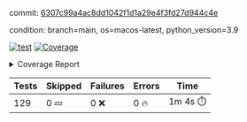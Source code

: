 commit: [6307c99a4ac8dd1042f1d1a29e4f3fd27d944c4e](https://github.com/rcmdnk/homebrew-file/tree/6307c99a4ac8dd1042f1d1a29e4f3fd27d944c4e)

condition: branch=main, os=macos-latest, python_version=3.9

[![test](https://github.com/rcmdnk/homebrew-file/actions/workflows/test.yml/badge.svg)](https://github.com/rcmdnk/homebrew-file/actions/runs/15800035250)
<a href="https://github.com/rcmdnk/homebrew-file/blob/6307c99a4ac8dd1042f1d1a29e4f3fd27d944c4e/README.md"><img alt="Coverage" src="https://img.shields.io/badge/Coverage-56%25-orange.svg" /></a><details><summary>Coverage Report </summary><table><tr><th>File</th><th>Stmts</th><th>Miss</th><th>Cover</th><th>Missing</th></tr><tbody><tr><td colspan="5"><b>bin</b></td></tr><tr><td>&nbsp; &nbsp;<a href="https://github.com/rcmdnk/homebrew-file/blob/6307c99a4ac8dd1042f1d1a29e4f3fd27d944c4e/bin/brew-file">brew-file</a></td><td>2170</td><td>946</td><td>56%</td><td><a href="https://github.com/rcmdnk/homebrew-file/blob/6307c99a4ac8dd1042f1d1a29e4f3fd27d944c4e/bin/brew-file#L56-L62">56&ndash;62</a>, <a href="https://github.com/rcmdnk/homebrew-file/blob/6307c99a4ac8dd1042f1d1a29e4f3fd27d944c4e/bin/brew-file#L149">149</a>, <a href="https://github.com/rcmdnk/homebrew-file/blob/6307c99a4ac8dd1042f1d1a29e4f3fd27d944c4e/bin/brew-file#L161">161</a>, <a href="https://github.com/rcmdnk/homebrew-file/blob/6307c99a4ac8dd1042f1d1a29e4f3fd27d944c4e/bin/brew-file#L164">164</a>, <a href="https://github.com/rcmdnk/homebrew-file/blob/6307c99a4ac8dd1042f1d1a29e4f3fd27d944c4e/bin/brew-file#L213">213</a>, <a href="https://github.com/rcmdnk/homebrew-file/blob/6307c99a4ac8dd1042f1d1a29e4f3fd27d944c4e/bin/brew-file#L307">307</a>, <a href="https://github.com/rcmdnk/homebrew-file/blob/6307c99a4ac8dd1042f1d1a29e4f3fd27d944c4e/bin/brew-file#L310">310</a>, <a href="https://github.com/rcmdnk/homebrew-file/blob/6307c99a4ac8dd1042f1d1a29e4f3fd27d944c4e/bin/brew-file#L378-L380">378&ndash;380</a>, <a href="https://github.com/rcmdnk/homebrew-file/blob/6307c99a4ac8dd1042f1d1a29e4f3fd27d944c4e/bin/brew-file#L389-L390">389&ndash;390</a>, <a href="https://github.com/rcmdnk/homebrew-file/blob/6307c99a4ac8dd1042f1d1a29e4f3fd27d944c4e/bin/brew-file#L484">484</a>, <a href="https://github.com/rcmdnk/homebrew-file/blob/6307c99a4ac8dd1042f1d1a29e4f3fd27d944c4e/bin/brew-file#L490-L493">490&ndash;493</a>, <a href="https://github.com/rcmdnk/homebrew-file/blob/6307c99a4ac8dd1042f1d1a29e4f3fd27d944c4e/bin/brew-file#L531-L555">531&ndash;555</a>, <a href="https://github.com/rcmdnk/homebrew-file/blob/6307c99a4ac8dd1042f1d1a29e4f3fd27d944c4e/bin/brew-file#L559-L567">559&ndash;567</a>, <a href="https://github.com/rcmdnk/homebrew-file/blob/6307c99a4ac8dd1042f1d1a29e4f3fd27d944c4e/bin/brew-file#L693">693</a>, <a href="https://github.com/rcmdnk/homebrew-file/blob/6307c99a4ac8dd1042f1d1a29e4f3fd27d944c4e/bin/brew-file#L813-L817">813&ndash;817</a>, <a href="https://github.com/rcmdnk/homebrew-file/blob/6307c99a4ac8dd1042f1d1a29e4f3fd27d944c4e/bin/brew-file#L830-L835">830&ndash;835</a>, <a href="https://github.com/rcmdnk/homebrew-file/blob/6307c99a4ac8dd1042f1d1a29e4f3fd27d944c4e/bin/brew-file#L846">846</a>, <a href="https://github.com/rcmdnk/homebrew-file/blob/6307c99a4ac8dd1042f1d1a29e4f3fd27d944c4e/bin/brew-file#L863">863</a>, <a href="https://github.com/rcmdnk/homebrew-file/blob/6307c99a4ac8dd1042f1d1a29e4f3fd27d944c4e/bin/brew-file#L867-L875">867&ndash;875</a>, <a href="https://github.com/rcmdnk/homebrew-file/blob/6307c99a4ac8dd1042f1d1a29e4f3fd27d944c4e/bin/brew-file#L884-L887">884&ndash;887</a>, <a href="https://github.com/rcmdnk/homebrew-file/blob/6307c99a4ac8dd1042f1d1a29e4f3fd27d944c4e/bin/brew-file#L889-L892">889&ndash;892</a>, <a href="https://github.com/rcmdnk/homebrew-file/blob/6307c99a4ac8dd1042f1d1a29e4f3fd27d944c4e/bin/brew-file#L894-L897">894&ndash;897</a>, <a href="https://github.com/rcmdnk/homebrew-file/blob/6307c99a4ac8dd1042f1d1a29e4f3fd27d944c4e/bin/brew-file#L908-L926">908&ndash;926</a>, <a href="https://github.com/rcmdnk/homebrew-file/blob/6307c99a4ac8dd1042f1d1a29e4f3fd27d944c4e/bin/brew-file#L977-L987">977&ndash;987</a>, <a href="https://github.com/rcmdnk/homebrew-file/blob/6307c99a4ac8dd1042f1d1a29e4f3fd27d944c4e/bin/brew-file#L990-L1017">990&ndash;1017</a>, <a href="https://github.com/rcmdnk/homebrew-file/blob/6307c99a4ac8dd1042f1d1a29e4f3fd27d944c4e/bin/brew-file#L1033-L1048">1033&ndash;1048</a>, <a href="https://github.com/rcmdnk/homebrew-file/blob/6307c99a4ac8dd1042f1d1a29e4f3fd27d944c4e/bin/brew-file#L1090">1090</a>, <a href="https://github.com/rcmdnk/homebrew-file/blob/6307c99a4ac8dd1042f1d1a29e4f3fd27d944c4e/bin/brew-file#L1106-L1111">1106&ndash;1111</a>, <a href="https://github.com/rcmdnk/homebrew-file/blob/6307c99a4ac8dd1042f1d1a29e4f3fd27d944c4e/bin/brew-file#L1115-L1117">1115&ndash;1117</a>, <a href="https://github.com/rcmdnk/homebrew-file/blob/6307c99a4ac8dd1042f1d1a29e4f3fd27d944c4e/bin/brew-file#L1121-L1124">1121&ndash;1124</a>, <a href="https://github.com/rcmdnk/homebrew-file/blob/6307c99a4ac8dd1042f1d1a29e4f3fd27d944c4e/bin/brew-file#L1128-L1130">1128&ndash;1130</a>, <a href="https://github.com/rcmdnk/homebrew-file/blob/6307c99a4ac8dd1042f1d1a29e4f3fd27d944c4e/bin/brew-file#L1134-L1136">1134&ndash;1136</a>, <a href="https://github.com/rcmdnk/homebrew-file/blob/6307c99a4ac8dd1042f1d1a29e4f3fd27d944c4e/bin/brew-file#L1140-L1142">1140&ndash;1142</a>, <a href="https://github.com/rcmdnk/homebrew-file/blob/6307c99a4ac8dd1042f1d1a29e4f3fd27d944c4e/bin/brew-file#L1146-L1148">1146&ndash;1148</a>, <a href="https://github.com/rcmdnk/homebrew-file/blob/6307c99a4ac8dd1042f1d1a29e4f3fd27d944c4e/bin/brew-file#L1152-L1154">1152&ndash;1154</a>, <a href="https://github.com/rcmdnk/homebrew-file/blob/6307c99a4ac8dd1042f1d1a29e4f3fd27d944c4e/bin/brew-file#L1158-L1161">1158&ndash;1161</a>, <a href="https://github.com/rcmdnk/homebrew-file/blob/6307c99a4ac8dd1042f1d1a29e4f3fd27d944c4e/bin/brew-file#L1165-L1167">1165&ndash;1167</a>, <a href="https://github.com/rcmdnk/homebrew-file/blob/6307c99a4ac8dd1042f1d1a29e4f3fd27d944c4e/bin/brew-file#L1185">1185</a>, <a href="https://github.com/rcmdnk/homebrew-file/blob/6307c99a4ac8dd1042f1d1a29e4f3fd27d944c4e/bin/brew-file#L1235-L1237">1235&ndash;1237</a>, <a href="https://github.com/rcmdnk/homebrew-file/blob/6307c99a4ac8dd1042f1d1a29e4f3fd27d944c4e/bin/brew-file#L1240">1240</a>, <a href="https://github.com/rcmdnk/homebrew-file/blob/6307c99a4ac8dd1042f1d1a29e4f3fd27d944c4e/bin/brew-file#L1246">1246</a>, <a href="https://github.com/rcmdnk/homebrew-file/blob/6307c99a4ac8dd1042f1d1a29e4f3fd27d944c4e/bin/brew-file#L1268-L1271">1268&ndash;1271</a>, <a href="https://github.com/rcmdnk/homebrew-file/blob/6307c99a4ac8dd1042f1d1a29e4f3fd27d944c4e/bin/brew-file#L1349">1349</a>, <a href="https://github.com/rcmdnk/homebrew-file/blob/6307c99a4ac8dd1042f1d1a29e4f3fd27d944c4e/bin/brew-file#L1386">1386</a>, <a href="https://github.com/rcmdnk/homebrew-file/blob/6307c99a4ac8dd1042f1d1a29e4f3fd27d944c4e/bin/brew-file#L1423">1423</a>, <a href="https://github.com/rcmdnk/homebrew-file/blob/6307c99a4ac8dd1042f1d1a29e4f3fd27d944c4e/bin/brew-file#L1426">1426</a>, <a href="https://github.com/rcmdnk/homebrew-file/blob/6307c99a4ac8dd1042f1d1a29e4f3fd27d944c4e/bin/brew-file#L1438">1438</a>, <a href="https://github.com/rcmdnk/homebrew-file/blob/6307c99a4ac8dd1042f1d1a29e4f3fd27d944c4e/bin/brew-file#L1440">1440</a>, <a href="https://github.com/rcmdnk/homebrew-file/blob/6307c99a4ac8dd1042f1d1a29e4f3fd27d944c4e/bin/brew-file#L1475-L1476">1475&ndash;1476</a>, <a href="https://github.com/rcmdnk/homebrew-file/blob/6307c99a4ac8dd1042f1d1a29e4f3fd27d944c4e/bin/brew-file#L1481-L1484">1481&ndash;1484</a>, <a href="https://github.com/rcmdnk/homebrew-file/blob/6307c99a4ac8dd1042f1d1a29e4f3fd27d944c4e/bin/brew-file#L1514-L1541">1514&ndash;1541</a>, <a href="https://github.com/rcmdnk/homebrew-file/blob/6307c99a4ac8dd1042f1d1a29e4f3fd27d944c4e/bin/brew-file#L1548">1548</a>, <a href="https://github.com/rcmdnk/homebrew-file/blob/6307c99a4ac8dd1042f1d1a29e4f3fd27d944c4e/bin/brew-file#L1550">1550</a>, <a href="https://github.com/rcmdnk/homebrew-file/blob/6307c99a4ac8dd1042f1d1a29e4f3fd27d944c4e/bin/brew-file#L1559-L1560">1559&ndash;1560</a>, <a href="https://github.com/rcmdnk/homebrew-file/blob/6307c99a4ac8dd1042f1d1a29e4f3fd27d944c4e/bin/brew-file#L1565">1565</a>, <a href="https://github.com/rcmdnk/homebrew-file/blob/6307c99a4ac8dd1042f1d1a29e4f3fd27d944c4e/bin/brew-file#L1571">1571</a>, <a href="https://github.com/rcmdnk/homebrew-file/blob/6307c99a4ac8dd1042f1d1a29e4f3fd27d944c4e/bin/brew-file#L1575-L1586">1575&ndash;1586</a>, <a href="https://github.com/rcmdnk/homebrew-file/blob/6307c99a4ac8dd1042f1d1a29e4f3fd27d944c4e/bin/brew-file#L1589-L1594">1589&ndash;1594</a>, <a href="https://github.com/rcmdnk/homebrew-file/blob/6307c99a4ac8dd1042f1d1a29e4f3fd27d944c4e/bin/brew-file#L1605-L1625">1605&ndash;1625</a>, <a href="https://github.com/rcmdnk/homebrew-file/blob/6307c99a4ac8dd1042f1d1a29e4f3fd27d944c4e/bin/brew-file#L1653">1653</a>, <a href="https://github.com/rcmdnk/homebrew-file/blob/6307c99a4ac8dd1042f1d1a29e4f3fd27d944c4e/bin/brew-file#L1692-L1699">1692&ndash;1699</a>, <a href="https://github.com/rcmdnk/homebrew-file/blob/6307c99a4ac8dd1042f1d1a29e4f3fd27d944c4e/bin/brew-file#L1706-L1714">1706&ndash;1714</a>, <a href="https://github.com/rcmdnk/homebrew-file/blob/6307c99a4ac8dd1042f1d1a29e4f3fd27d944c4e/bin/brew-file#L1730">1730</a>, <a href="https://github.com/rcmdnk/homebrew-file/blob/6307c99a4ac8dd1042f1d1a29e4f3fd27d944c4e/bin/brew-file#L1740">1740</a>, <a href="https://github.com/rcmdnk/homebrew-file/blob/6307c99a4ac8dd1042f1d1a29e4f3fd27d944c4e/bin/brew-file#L1746">1746</a>, <a href="https://github.com/rcmdnk/homebrew-file/blob/6307c99a4ac8dd1042f1d1a29e4f3fd27d944c4e/bin/brew-file#L1756">1756</a>, <a href="https://github.com/rcmdnk/homebrew-file/blob/6307c99a4ac8dd1042f1d1a29e4f3fd27d944c4e/bin/brew-file#L1765-L1766">1765&ndash;1766</a>, <a href="https://github.com/rcmdnk/homebrew-file/blob/6307c99a4ac8dd1042f1d1a29e4f3fd27d944c4e/bin/brew-file#L1770">1770</a>, <a href="https://github.com/rcmdnk/homebrew-file/blob/6307c99a4ac8dd1042f1d1a29e4f3fd27d944c4e/bin/brew-file#L1776">1776</a>, <a href="https://github.com/rcmdnk/homebrew-file/blob/6307c99a4ac8dd1042f1d1a29e4f3fd27d944c4e/bin/brew-file#L1782-L1786">1782&ndash;1786</a>, <a href="https://github.com/rcmdnk/homebrew-file/blob/6307c99a4ac8dd1042f1d1a29e4f3fd27d944c4e/bin/brew-file#L1802-L1809">1802&ndash;1809</a>, <a href="https://github.com/rcmdnk/homebrew-file/blob/6307c99a4ac8dd1042f1d1a29e4f3fd27d944c4e/bin/brew-file#L1816-L1820">1816&ndash;1820</a>, <a href="https://github.com/rcmdnk/homebrew-file/blob/6307c99a4ac8dd1042f1d1a29e4f3fd27d944c4e/bin/brew-file#L1824">1824</a>, <a href="https://github.com/rcmdnk/homebrew-file/blob/6307c99a4ac8dd1042f1d1a29e4f3fd27d944c4e/bin/brew-file#L1837-L1838">1837&ndash;1838</a>, <a href="https://github.com/rcmdnk/homebrew-file/blob/6307c99a4ac8dd1042f1d1a29e4f3fd27d944c4e/bin/brew-file#L1859-L1967">1859&ndash;1967</a>, <a href="https://github.com/rcmdnk/homebrew-file/blob/6307c99a4ac8dd1042f1d1a29e4f3fd27d944c4e/bin/brew-file#L1970-L1979">1970&ndash;1979</a>, <a href="https://github.com/rcmdnk/homebrew-file/blob/6307c99a4ac8dd1042f1d1a29e4f3fd27d944c4e/bin/brew-file#L1992">1992</a>, <a href="https://github.com/rcmdnk/homebrew-file/blob/6307c99a4ac8dd1042f1d1a29e4f3fd27d944c4e/bin/brew-file#L1997">1997</a>, <a href="https://github.com/rcmdnk/homebrew-file/blob/6307c99a4ac8dd1042f1d1a29e4f3fd27d944c4e/bin/brew-file#L2002-L2041">2002&ndash;2041</a>, <a href="https://github.com/rcmdnk/homebrew-file/blob/6307c99a4ac8dd1042f1d1a29e4f3fd27d944c4e/bin/brew-file#L2051-L2078">2051&ndash;2078</a>, <a href="https://github.com/rcmdnk/homebrew-file/blob/6307c99a4ac8dd1042f1d1a29e4f3fd27d944c4e/bin/brew-file#L2082-L2148">2082&ndash;2148</a>, <a href="https://github.com/rcmdnk/homebrew-file/blob/6307c99a4ac8dd1042f1d1a29e4f3fd27d944c4e/bin/brew-file#L2155-L2158">2155&ndash;2158</a>, <a href="https://github.com/rcmdnk/homebrew-file/blob/6307c99a4ac8dd1042f1d1a29e4f3fd27d944c4e/bin/brew-file#L2167-L2170">2167&ndash;2170</a>, <a href="https://github.com/rcmdnk/homebrew-file/blob/6307c99a4ac8dd1042f1d1a29e4f3fd27d944c4e/bin/brew-file#L2179-L2182">2179&ndash;2182</a>, <a href="https://github.com/rcmdnk/homebrew-file/blob/6307c99a4ac8dd1042f1d1a29e4f3fd27d944c4e/bin/brew-file#L2191-L2212">2191&ndash;2212</a>, <a href="https://github.com/rcmdnk/homebrew-file/blob/6307c99a4ac8dd1042f1d1a29e4f3fd27d944c4e/bin/brew-file#L2222-L2240">2222&ndash;2240</a>, <a href="https://github.com/rcmdnk/homebrew-file/blob/6307c99a4ac8dd1042f1d1a29e4f3fd27d944c4e/bin/brew-file#L2249-L2259">2249&ndash;2259</a>, <a href="https://github.com/rcmdnk/homebrew-file/blob/6307c99a4ac8dd1042f1d1a29e4f3fd27d944c4e/bin/brew-file#L2262-L2277">2262&ndash;2277</a>, <a href="https://github.com/rcmdnk/homebrew-file/blob/6307c99a4ac8dd1042f1d1a29e4f3fd27d944c4e/bin/brew-file#L2280-L2292">2280&ndash;2292</a>, <a href="https://github.com/rcmdnk/homebrew-file/blob/6307c99a4ac8dd1042f1d1a29e4f3fd27d944c4e/bin/brew-file#L2299">2299</a>, <a href="https://github.com/rcmdnk/homebrew-file/blob/6307c99a4ac8dd1042f1d1a29e4f3fd27d944c4e/bin/brew-file#L2303-L2310">2303&ndash;2310</a>, <a href="https://github.com/rcmdnk/homebrew-file/blob/6307c99a4ac8dd1042f1d1a29e4f3fd27d944c4e/bin/brew-file#L2317-L2318">2317&ndash;2318</a>, <a href="https://github.com/rcmdnk/homebrew-file/blob/6307c99a4ac8dd1042f1d1a29e4f3fd27d944c4e/bin/brew-file#L2347">2347</a>, <a href="https://github.com/rcmdnk/homebrew-file/blob/6307c99a4ac8dd1042f1d1a29e4f3fd27d944c4e/bin/brew-file#L2353">2353</a>, <a href="https://github.com/rcmdnk/homebrew-file/blob/6307c99a4ac8dd1042f1d1a29e4f3fd27d944c4e/bin/brew-file#L2361-L2365">2361&ndash;2365</a>, <a href="https://github.com/rcmdnk/homebrew-file/blob/6307c99a4ac8dd1042f1d1a29e4f3fd27d944c4e/bin/brew-file#L2376-L2379">2376&ndash;2379</a>, <a href="https://github.com/rcmdnk/homebrew-file/blob/6307c99a4ac8dd1042f1d1a29e4f3fd27d944c4e/bin/brew-file#L2386">2386</a>, <a href="https://github.com/rcmdnk/homebrew-file/blob/6307c99a4ac8dd1042f1d1a29e4f3fd27d944c4e/bin/brew-file#L2393">2393</a>, <a href="https://github.com/rcmdnk/homebrew-file/blob/6307c99a4ac8dd1042f1d1a29e4f3fd27d944c4e/bin/brew-file#L2397">2397</a>, <a href="https://github.com/rcmdnk/homebrew-file/blob/6307c99a4ac8dd1042f1d1a29e4f3fd27d944c4e/bin/brew-file#L2418-L2451">2418&ndash;2451</a>, <a href="https://github.com/rcmdnk/homebrew-file/blob/6307c99a4ac8dd1042f1d1a29e4f3fd27d944c4e/bin/brew-file#L2471">2471</a>, <a href="https://github.com/rcmdnk/homebrew-file/blob/6307c99a4ac8dd1042f1d1a29e4f3fd27d944c4e/bin/brew-file#L2488-L2489">2488&ndash;2489</a>, <a href="https://github.com/rcmdnk/homebrew-file/blob/6307c99a4ac8dd1042f1d1a29e4f3fd27d944c4e/bin/brew-file#L2493">2493</a>, <a href="https://github.com/rcmdnk/homebrew-file/blob/6307c99a4ac8dd1042f1d1a29e4f3fd27d944c4e/bin/brew-file#L2498-L2499">2498&ndash;2499</a>, <a href="https://github.com/rcmdnk/homebrew-file/blob/6307c99a4ac8dd1042f1d1a29e4f3fd27d944c4e/bin/brew-file#L2505-L2525">2505&ndash;2525</a>, <a href="https://github.com/rcmdnk/homebrew-file/blob/6307c99a4ac8dd1042f1d1a29e4f3fd27d944c4e/bin/brew-file#L2529-L2539">2529&ndash;2539</a>, <a href="https://github.com/rcmdnk/homebrew-file/blob/6307c99a4ac8dd1042f1d1a29e4f3fd27d944c4e/bin/brew-file#L2542">2542</a>, <a href="https://github.com/rcmdnk/homebrew-file/blob/6307c99a4ac8dd1042f1d1a29e4f3fd27d944c4e/bin/brew-file#L2558">2558</a>, <a href="https://github.com/rcmdnk/homebrew-file/blob/6307c99a4ac8dd1042f1d1a29e4f3fd27d944c4e/bin/brew-file#L2562-L2568">2562&ndash;2568</a>, <a href="https://github.com/rcmdnk/homebrew-file/blob/6307c99a4ac8dd1042f1d1a29e4f3fd27d944c4e/bin/brew-file#L2570">2570</a>, <a href="https://github.com/rcmdnk/homebrew-file/blob/6307c99a4ac8dd1042f1d1a29e4f3fd27d944c4e/bin/brew-file#L2576">2576</a>, <a href="https://github.com/rcmdnk/homebrew-file/blob/6307c99a4ac8dd1042f1d1a29e4f3fd27d944c4e/bin/brew-file#L2605-L2617">2605&ndash;2617</a>, <a href="https://github.com/rcmdnk/homebrew-file/blob/6307c99a4ac8dd1042f1d1a29e4f3fd27d944c4e/bin/brew-file#L2633-L2634">2633&ndash;2634</a>, <a href="https://github.com/rcmdnk/homebrew-file/blob/6307c99a4ac8dd1042f1d1a29e4f3fd27d944c4e/bin/brew-file#L2636">2636</a>, <a href="https://github.com/rcmdnk/homebrew-file/blob/6307c99a4ac8dd1042f1d1a29e4f3fd27d944c4e/bin/brew-file#L2646">2646</a>, <a href="https://github.com/rcmdnk/homebrew-file/blob/6307c99a4ac8dd1042f1d1a29e4f3fd27d944c4e/bin/brew-file#L2661-L2908">2661&ndash;2908</a>, <a href="https://github.com/rcmdnk/homebrew-file/blob/6307c99a4ac8dd1042f1d1a29e4f3fd27d944c4e/bin/brew-file#L2931-L2933">2931&ndash;2933</a>, <a href="https://github.com/rcmdnk/homebrew-file/blob/6307c99a4ac8dd1042f1d1a29e4f3fd27d944c4e/bin/brew-file#L2942-L2952">2942&ndash;2952</a>, <a href="https://github.com/rcmdnk/homebrew-file/blob/6307c99a4ac8dd1042f1d1a29e4f3fd27d944c4e/bin/brew-file#L2964-L2970">2964&ndash;2970</a>, <a href="https://github.com/rcmdnk/homebrew-file/blob/6307c99a4ac8dd1042f1d1a29e4f3fd27d944c4e/bin/brew-file#L2982-L3006">2982&ndash;3006</a>, <a href="https://github.com/rcmdnk/homebrew-file/blob/6307c99a4ac8dd1042f1d1a29e4f3fd27d944c4e/bin/brew-file#L3012-L3049">3012&ndash;3049</a>, <a href="https://github.com/rcmdnk/homebrew-file/blob/6307c99a4ac8dd1042f1d1a29e4f3fd27d944c4e/bin/brew-file#L3057-L3081">3057&ndash;3081</a>, <a href="https://github.com/rcmdnk/homebrew-file/blob/6307c99a4ac8dd1042f1d1a29e4f3fd27d944c4e/bin/brew-file#L3085-L3098">3085&ndash;3098</a>, <a href="https://github.com/rcmdnk/homebrew-file/blob/6307c99a4ac8dd1042f1d1a29e4f3fd27d944c4e/bin/brew-file#L3102-L3115">3102&ndash;3115</a>, <a href="https://github.com/rcmdnk/homebrew-file/blob/6307c99a4ac8dd1042f1d1a29e4f3fd27d944c4e/bin/brew-file#L3119">3119</a>, <a href="https://github.com/rcmdnk/homebrew-file/blob/6307c99a4ac8dd1042f1d1a29e4f3fd27d944c4e/bin/brew-file#L3132-L3138">3132&ndash;3138</a>, <a href="https://github.com/rcmdnk/homebrew-file/blob/6307c99a4ac8dd1042f1d1a29e4f3fd27d944c4e/bin/brew-file#L3164-L3165">3164&ndash;3165</a>, <a href="https://github.com/rcmdnk/homebrew-file/blob/6307c99a4ac8dd1042f1d1a29e4f3fd27d944c4e/bin/brew-file#L3256">3256</a>, <a href="https://github.com/rcmdnk/homebrew-file/blob/6307c99a4ac8dd1042f1d1a29e4f3fd27d944c4e/bin/brew-file#L3258">3258</a>, <a href="https://github.com/rcmdnk/homebrew-file/blob/6307c99a4ac8dd1042f1d1a29e4f3fd27d944c4e/bin/brew-file#L3263-L3274">3263&ndash;3274</a>, <a href="https://github.com/rcmdnk/homebrew-file/blob/6307c99a4ac8dd1042f1d1a29e4f3fd27d944c4e/bin/brew-file#L3290">3290</a>, <a href="https://github.com/rcmdnk/homebrew-file/blob/6307c99a4ac8dd1042f1d1a29e4f3fd27d944c4e/bin/brew-file#L3308-L3325">3308&ndash;3325</a>, <a href="https://github.com/rcmdnk/homebrew-file/blob/6307c99a4ac8dd1042f1d1a29e4f3fd27d944c4e/bin/brew-file#L3348">3348</a>, <a href="https://github.com/rcmdnk/homebrew-file/blob/6307c99a4ac8dd1042f1d1a29e4f3fd27d944c4e/bin/brew-file#L3354">3354</a>, <a href="https://github.com/rcmdnk/homebrew-file/blob/6307c99a4ac8dd1042f1d1a29e4f3fd27d944c4e/bin/brew-file#L3358-L3369">3358&ndash;3369</a>, <a href="https://github.com/rcmdnk/homebrew-file/blob/6307c99a4ac8dd1042f1d1a29e4f3fd27d944c4e/bin/brew-file#L3378">3378</a>, <a href="https://github.com/rcmdnk/homebrew-file/blob/6307c99a4ac8dd1042f1d1a29e4f3fd27d944c4e/bin/brew-file#L3390">3390</a>, <a href="https://github.com/rcmdnk/homebrew-file/blob/6307c99a4ac8dd1042f1d1a29e4f3fd27d944c4e/bin/brew-file#L3392-L3396">3392&ndash;3396</a>, <a href="https://github.com/rcmdnk/homebrew-file/blob/6307c99a4ac8dd1042f1d1a29e4f3fd27d944c4e/bin/brew-file#L3400-L3403">3400&ndash;3403</a>, <a href="https://github.com/rcmdnk/homebrew-file/blob/6307c99a4ac8dd1042f1d1a29e4f3fd27d944c4e/bin/brew-file#L3406-L3409">3406&ndash;3409</a>, <a href="https://github.com/rcmdnk/homebrew-file/blob/6307c99a4ac8dd1042f1d1a29e4f3fd27d944c4e/bin/brew-file#L3412-L3420">3412&ndash;3420</a>, <a href="https://github.com/rcmdnk/homebrew-file/blob/6307c99a4ac8dd1042f1d1a29e4f3fd27d944c4e/bin/brew-file#L3449-L3456">3449&ndash;3456</a>, <a href="https://github.com/rcmdnk/homebrew-file/blob/6307c99a4ac8dd1042f1d1a29e4f3fd27d944c4e/bin/brew-file#L3467-L3474">3467&ndash;3474</a>, <a href="https://github.com/rcmdnk/homebrew-file/blob/6307c99a4ac8dd1042f1d1a29e4f3fd27d944c4e/bin/brew-file#L3555-L3557">3555&ndash;3557</a>, <a href="https://github.com/rcmdnk/homebrew-file/blob/6307c99a4ac8dd1042f1d1a29e4f3fd27d944c4e/bin/brew-file#L3580">3580</a>, <a href="https://github.com/rcmdnk/homebrew-file/blob/6307c99a4ac8dd1042f1d1a29e4f3fd27d944c4e/bin/brew-file#L3586">3586</a>, <a href="https://github.com/rcmdnk/homebrew-file/blob/6307c99a4ac8dd1042f1d1a29e4f3fd27d944c4e/bin/brew-file#L3598-L4281">3598&ndash;4281</a>, <a href="https://github.com/rcmdnk/homebrew-file/blob/6307c99a4ac8dd1042f1d1a29e4f3fd27d944c4e/bin/brew-file#L4285">4285</a></td></tr><tr><td><b>TOTAL</b></td><td><b>2170</b></td><td><b>946</b></td><td><b>56%</b></td><td>&nbsp;</td></tr></tbody></table></details>

| Tests | Skipped | Failures | Errors | Time |
| ----- | ------- | -------- | -------- | ------------------ |
| 129 | 0 :zzz: | 0 :x: | 0 :fire: | 1m 4s :stopwatch: |

